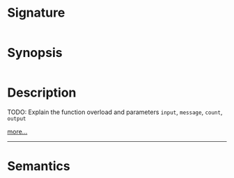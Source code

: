 # Signature
```vikid-signature
```

# Synopsis
```vikid-synopsis
```

# Description
TODO: Explain the function overload and parameters `input`, `message`, `count`, `output`

[more...](count)

----
# Semantics